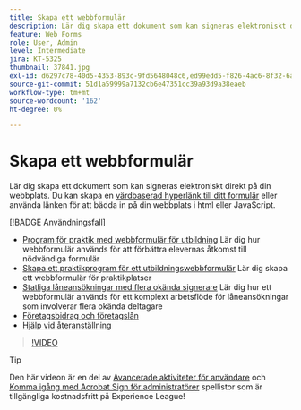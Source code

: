 ```yaml
---
title: Skapa ett webbformulär
description: Lär dig skapa ett dokument som kan signeras elektroniskt direkt på din webbplats
feature: Web Forms
role: User, Admin
level: Intermediate
jira: KT-5325
thumbnail: 37841.jpg
exl-id: d6297c78-40d5-4353-893c-9fd5648048c6,ed99edd5-f826-4ac6-8f32-6a4e6e48ddc6
source-git-commit: 51d1a59999a7132cb6e47351cc39a93d9a38eaeb
workflow-type: tm+mt
source-wordcount: '162'
ht-degree: 0%

---
```


# Skapa ett webbformulär

Lär dig skapa ett dokument som kan signeras elektroniskt direkt på din webbplats. Du kan skapa en [värdbaserad hyperlänk till ditt formulär](https://salesforceintegration.na2.echosign.com/public/esignWidget?wid=CBFCIBAA3AAABLblqZhBTZvjMual0H-M6HTSunw9hV1t-OdGbQI3d-nWJdEH76dHPxK1QH6DO9XGjch6QVho*) eller använda länken för att bädda in på din webbplats i html eller JavaScript.

[!BADGE Användningsfall]

* [Program för praktik med webbformulär för utbildning](https://experienceleague.adobe.com/docs/document-cloud-learn/sign-learning-hub/expand/recipes/edu/usecase-edu-intern.html?lang=en)
Lär dig hur webbformulär används för att förbättra elevernas åtkomst till nödvändiga formulär
* [Skapa ett praktikprogram för ett utbildningswebbformulär](https://experienceleague.adobe.com/docs/document-cloud-learn/sign-learning-hub/expand/recipes/edu/usecase-edu-intern-create.html?lang=en)
Lär dig skapa ett webbformulär för praktikplatser
* [Statliga låneansökningar med flera okända signerare](https://experienceleague.adobe.com/docs/document-cloud-learn/sign-learning-hub/expand/recipes/gov/webform-multiple-signers.html?lang=en)
Lär dig hur ett webbformulär används för ett komplext arbetsflöde för låneansökningar som involverar flera okända deltagare
* [Företagsbidrag och företagslån](https://experienceleague.adobe.com/docs/document-cloud-learn/sign-learning-hub/expand/recipes/gov/usecasegovgrants.html?lang=en)
* [Hjälp vid återanställning](https://experienceleague.adobe.com/docs/document-cloud-learn/sign-learning-hub/expand/recipes/gov/usecasegovreemployment.html?lang=en)

>[!VIDEO](https://video.tv.adobe.com/v/37841?quality=12&learn=on&hidetitle=true)

>[!TIP]
>
>Den här videon är en del av [Avancerade aktiviteter för användare](https://experienceleague.adobe.com/en/playlists/acrobat-sign-perform-advanced-tasks-business-users) och [Komma igång med Acrobat Sign för administratörer](https://experienceleague.adobe.com/en/playlists/acrobat-sign-get-started-administrators) spellistor som är tillgängliga kostnadsfritt på Experience League!
